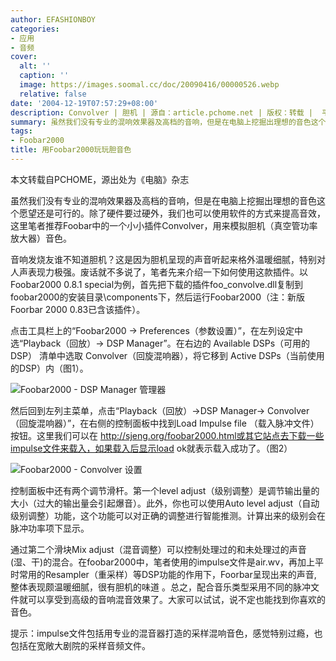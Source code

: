 ```yaml
---
author: EFASHIONBOY
categories:
- 应用
- 音频
cover:
  alt: ''
  caption: ''
  image: https://images.soomal.cc/doc/20090416/00000526.webp
  relative: false
date: '2004-12-19T07:57:29+08:00'
description: Convolver | 胆机 | 源自：article.pchome.net | 版权：转载 |  平均/总评分：08.00/32
summary: 虽然我们没有专业的混响效果器及高档的音响，但是在电脑上挖掘出理想的音色这个愿望还是可行的。除了硬件要过硬外，我们也可以使用软件的方式来提高音效，这里笔者推荐Foobar中的一个小小插件convolver，用来模拟胆机（真空管功率放大器）音色
tags:
- Foobar2000
title: 用Foobar2000玩玩胆音色
---
```


本文转载自PCHOME，源出处为《电脑》杂志

虽然我们没有专业的混响效果器及高档的音响，但是在电脑上挖掘出理想的音色这个愿望还是可行的。除了硬件要过硬外，我们也可以使用软件的方式来提高音效，这里笔者推荐Foobar中的一个小小插件Convolver，用来模拟胆机（真空管功率放大器）音色。

音响发烧友谁不知道胆机？这是因为胆机呈现的声音听起来格外温暖细腻，特别对人声表现力极强。废话就不多说了，笔者先来介绍一下如何使用这款插件。以Foobar2000 0.8.1 special为例，首先把下载的插件foo_convolve.dll复制到foobar2000的安装目录\components下，然后运行Foobar2000（注：新版Foorbar 2000 0.83已含该插件）。

点击工具栏上的“Foobar2000 → Preferences（参数设置）”，在左列设定中选“Playback（回放）→ DSP Manager”。在右边的 Available DSPs（可用的DSP） 清单中选取 Convolver（回旋混响器），将它移到 Active DSPs（当前使用的DSP）内（图1）。

![Foobar2000 - DSP Manager 管理器](https://images.soomal.cc/doc/20090416/00000525.webp)



然后回到左列主菜单，点击“Playback（回放）→DSP Manager→ Convolver（回旋混响器）”，在右侧的控制面板中找到Load Impulse file （载入脉冲文件）按钮。这里我们可以在 
http://sjeng.org/foobar2000.html或其它站点去下载一些impulse文件来载入，如果载入后显示load ok就表示载入成功了。（图2）

![Foobar2000 - Convolver 设置](https://images.soomal.cc/doc/20090416/00000526.webp)



控制面板中还有两个调节滑杆。第一个level adjust（级别调整）是调节输出量的大小（过大的输出量会引起爆音）。此外，你也可以使用Auto level adjust（自动级别调整）功能，这个功能可以对正确的调整进行智能推测。计算出来的级别会在脉冲功率项下显示。

通过第二个滑块Mix adjust（混音调整）可以控制处理过的和未处理过的声音(湿、干)的混合。在foobar2000中，笔者使用的impulse文件是air.wv，再加上平时常用的Resampler（重采样）等DSP功能的作用下，Foorbar呈现出来的声音, 整体表现颇温暖细腻，很有胆机的味道 。总之，配合音乐类型采用不同的脉冲文件就可以享受到高级的音响混音效果了。大家可以试试，说不定也能找到你喜欢的音色。

提示：impulse文件包括用专业的混音器打造的采样混响音色，感觉特别过瘾，也包括在宽敞大剧院的采样音频文件。